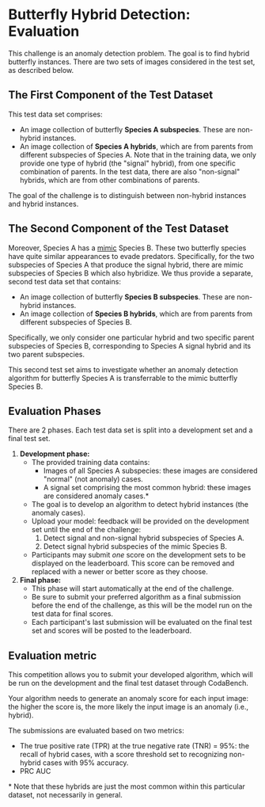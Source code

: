 # Butterfly Hybrid Detection: Evaluation
This challenge is an anomaly detection problem. The goal is to find hybrid butterfly instances. There are two sets of images considered in the test set, as described below.

## The First Component of the Test Dataset
This test data set comprises:
- An image collection of butterfly **Species A subspecies**. These are non-hybrid instances.
- An image collection of **Species A hybrids**, which are from parents from different subspecies of Species A. Note that in the training data, we only provide one type of hybrid (the "signal" hybrid), from one specific combination of parents. In the test data, there are also "non-signal" hybrids, which are from other combinations of parents. 

The goal of the challenge is to distinguish between non-hybrid instances and hybrid instances.

## The Second Component of the Test Dataset
Moreover, Species A has a [mimic](https://en.wikipedia.org/wiki/M%C3%BCllerian_mimicry) Species B. These two butterfly species have quite similar appearances to evade predators. Specifically, for the two subspecies of Species A that produce the signal hybrid, there are mimic subspecies of Species B which also hybridize. We thus provide a separate, second test data set that contains:
- An image collection of butterfly **Species B subspecies**. These are non-hybrid instances.
- An image collection of **Species B hybrids**, which are from parents from different subspecies of Species B. 

Specifically, we only consider one particular hybrid and two specific parent subspecies of Species B, corresponding to Species A signal hybrid and its two parent subspecies. 

This second test set aims to investigate whether an anomaly detection algorithm for butterfly Species A is transferrable to the mimic butterfly Species B.

## Evaluation Phases
There are 2 phases. Each test data set is split into a development set and a final test set.  
1. **Development phase:**
	* The provided training data contains:
		- Images of all Species A subspecies: these images are considered "normal" (not anomaly) cases.
		- A signal set comprising the most common hybrid: these images are considered anomaly cases.*
	* The goal is to develop an algorithm to detect hybrid instances (the anomaly cases).
	* Upload your model: feedback will be provided on the development set until the end of the challenge:
		1. Detect signal and non-signal hybrid subspecies of Species A. 
		2. Detect signal hybrid subspecies of the mimic Species B.
	* Participants may submit _one_ score on the development sets to be displayed on the leaderboard. This score can be removed and replaced with a newer or better score as they choose.
2. **Final phase:**
	* This phase will start automatically at the end of the challenge.
 	* Be sure to submit your preferred algorithm as a final submission before the end of the challenge, as this will be the model run on the test data for final scores.
	* Each participant's last submission will be evaluated on the final test set and scores will be posted to the leaderboard. 

## Evaluation metric

This competition allows you to submit your developed algorithm, which will be run on the development and the final test dataset through CodaBench.

Your algorithm needs to generate an anomaly score for each input image: the higher the score is, the more likely the input image is an anomaly (i.e., hybrid).

The submissions are evaluated based on two metrics:
- The true positive rate (TPR) at the true negative rate (TNR) = 95%: the recall of hybrid cases, with a score threshold set to recognizing non-hybrid cases with 95% accuracy.
- PRC AUC


\*  Note that these hybrids are just the most common within this particular dataset, not necessarily in general.
